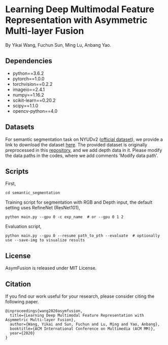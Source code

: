 # Learning Deep Multimodal Feature Representation with Asymmetric Multi-layer Fusion

By Yikai Wang, Fuchun Sun, Ming Lu, Anbang Yao.



## Dependencies

- python==3.6.2
- pytorch==1.0.0
- torchvision==0.2.2
- imageio==2.4.1
- numpy==1.16.2
- scikit-learn==0.20.2
- scipy==1.1.0
- opencv-python==4.0


## Datasets

For semantic segmentation task on NYUDv2 ([official dataset](https://cs.nyu.edu/~silberman/datasets/nyu_depth_v2.html)), we provide a link to download the dataset [here](https://drive.google.com/drive/folders/1mXmOXVsd5l9-gYHk92Wpn6AcKAbE0m3X?usp=sharing). The provided dataset is originally preprocessed in this [repository](https://github.com/DrSleep/light-weight-refinenet), and we add depth data in it. Please modify the data paths in the codes, where we add comments 'Modify data path'.

## Scripts

First, 
```
cd semantic_segmentation
```
Training script for segmentation with RGB and Depth input, the default setting uses RefineNet (ResNet101),
```
python main.py --gpu 0 -c exp_name  # or --gpu 0 1 2
```
Evaluation script,
```
python main.py --gpu 0 --resume path_to_pth --evaluate  # optionally use --save-img to visualize results
```

## License

AsymFusion is released under MIT License.


## Citation
If you find our work useful for your research, please consider citing the following paper.
```
@inproceedings{wang2020asymfusion,
  title={Learning Deep Multimodal Feature Representation with Asymmetric Multi-layer Fusion},
  author={Wang, Yikai and Sun, Fuchun and Lu, Ming and Yao, Anbang},
  booktitle={ACM International Conference on Multimedia (ACM MM)},
  year={2020}
}
```